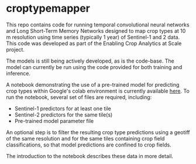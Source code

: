 # croptypemapper
This repo contains code for running temporal convolutional neural networks and Long Short-Term Memory Networks designed to map crop types at 10 m resolution using time series (typically 1 year) of Sentinel-1 and 2 data. This code was developed as part of the Enabling Crop Analytics at Scale project.  

The models is still being actively developed, as is the code-base. The model can currently be run using the code provided for both training and inference.  

A notebook demonstrating the use of a pre-trained model for predicting crop types within Google's colab environment is currently available [here](https://github.com/agroimpacts/croptypemapper/blob/main/croptypemapper/notebooks/predict_croptypes_colab_demo.ipynb). To run the notebook, several set of files are required, including:

- Sentinel-1 predictors for at least one tile
- Sentinel-2 predictors for the same tile(s)
- Pre-trained model parameter file 

An optional step is to filter the resulting crop type predictions using a geotiff of the same resolution and for the same tiles containing crop field classifications, so that model predictions are confined to crop fields.  

The introduction to the notebook describes these data in more detail.  




